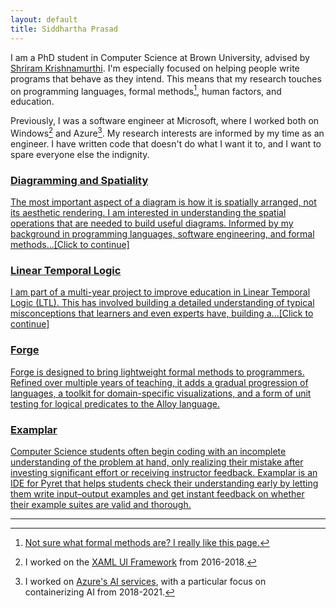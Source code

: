 ```yaml
---
layout: default
title: Siddhartha Prasad
---
```


I am a PhD student in Computer Science at Brown University, advised by [Shriram Krishnamurthi](https://cs.brown.edu/~sk/). I'm especially focused on helping people write programs that behave as they intend. This means that my research touches on programming languages, formal methods[^1], human factors, and education.

Previously, I was a software engineer at Microsoft, where I worked both on Windows[^2] and Azure[^3]. My research interests are informed by my time as an engineer. I have written code that doesn't do what I want it to, and I want to spare everyone else the indignity.


[^1]: [Not sure what formal methods are? I really like this page.](https://shemesh.larc.nasa.gov/fm/fm-what.html)

[^2]: I worked on the [XAML UI Framework](https://github.com/microsoft/microsoft-ui-xaml) from 2016-2018.
[^3]: I worked on [Azure's AI services](https://azure.microsoft.com/en-us/products/ai-services), with a particular focus on containerizing AI from 2018-2021.




<div class="project-list">

  <a href="/diagramming" class="project-card-link">
    <div class="project-card">
      <h3 class="project-title">Diagramming and Spatiality</h3>
      <p class="project-description">
      The most important aspect of a diagram is how it is spatially arranged, not its aesthetic rendering. I am interested in understanding the
      spatial operations that are needed to build useful diagrams. Informed by my background in programming languages, software engineering, and formal methods...[Click to continue]
      </p>
    </div>
  </a>

  <a href="/lineartemporallogic" class="project-card-link">
    <div class="project-card">
      <h3 class="project-title">Linear Temporal Logic</h3>
      <p class="project-description">
        I am part of a multi-year project to improve education in Linear Temporal Logic (LTL).
        This has involved building a detailed understanding of 
        typical misconceptions that learners and even experts have, building a...[Click to continue]
      </p>
    </div>
  </a>




  <a href="https://forge-fm.org" class="project-card-link">
    <div class="project-card">
      <h3 class="project-title">Forge</h3>
      <p class="project-description">Forge is designed to bring lightweight formal
      methods to programmers. Refined over multiple years of teaching, it adds a gradual progression of languages, a toolkit for domain-specific visualizations, and a form of unit testing for logical predicates to the Alloy language.

</p>
    </div>
  </a>

  <a href="https://blog.brownplt.org/2024/01/01/examplar.html" class="project-card-link">
    <div class="project-card">
      <h3 class="project-title">Examplar</h3>
      <p class="project-description">
      Computer Science students often begin coding with an incomplete understanding of the problem at hand, only realizing their mistake after investing significant effort or receiving instructor feedback. Examplar is an IDE for Pyret that helps students check their understanding early by letting them write input–output examples and get instant feedback on whether their example suites are valid and thorough.
      </p>
    </div>
  </a>

</div>


---


